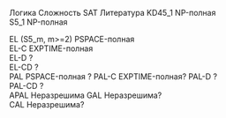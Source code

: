 Логика	Сложность SAT	Литература
KD45_1	NP-полная	
S5_1	NP-полная	
		
		
EL (S5_m, m>=2)	PSPACE-полная	
EL-C	EXPTIME-полная	
EL-D	?	
EL-CD	?	
PAL	PSPACE-полная ?	
PAL-C	EXPTIME-полная?	
PAL-D	? 	
PAL-CD	?	
APAL	Неразрешима	
GAL	Неразрешима?	
CAL 	Неразрешима?	
